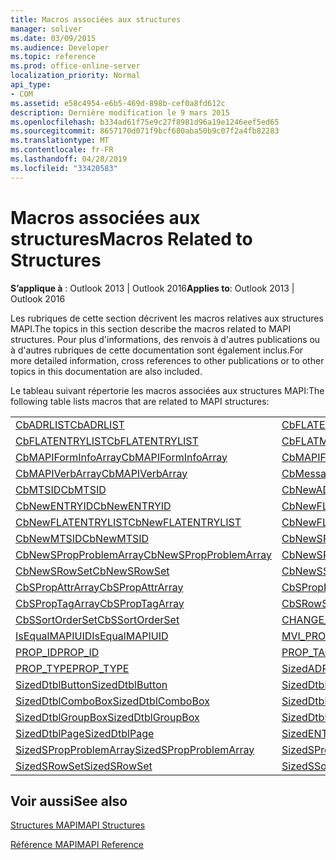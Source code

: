 ```yaml
---
title: Macros associées aux structures
manager: soliver
ms.date: 03/09/2015
ms.audience: Developer
ms.topic: reference
ms.prod: office-online-server
localization_priority: Normal
api_type:
- COM
ms.assetid: e58c4954-e6b5-469d-898b-cef0a8fd612c
description: Dernière modification le 9 mars 2015
ms.openlocfilehash: b334ad61f75e9c27f8981d96a19e1246eef5ed65
ms.sourcegitcommit: 8657170d071f9bcf680aba50b9c07f2a4fb82283
ms.translationtype: MT
ms.contentlocale: fr-FR
ms.lasthandoff: 04/28/2019
ms.locfileid: "33420583"
---
```

# <a name="macros-related-to-structures"></a><span data-ttu-id="2347b-103">Macros associées aux structures</span><span class="sxs-lookup"><span data-stu-id="2347b-103">Macros Related to Structures</span></span>

  
  
<span data-ttu-id="2347b-104">**S’applique à** : Outlook 2013 | Outlook 2016</span><span class="sxs-lookup"><span data-stu-id="2347b-104">**Applies to**: Outlook 2013 | Outlook 2016</span></span> 
  
<span data-ttu-id="2347b-105">Les rubriques de cette section décrivent les macros relatives aux structures MAPI.</span><span class="sxs-lookup"><span data-stu-id="2347b-105">The topics in this section describe the macros related to MAPI structures.</span></span> <span data-ttu-id="2347b-106">Pour plus d'informations, des renvois à d'autres publications ou à d'autres rubriques de cette documentation sont également inclus.</span><span class="sxs-lookup"><span data-stu-id="2347b-106">For more detailed information, cross references to other publications or to other topics in this documentation are also included.</span></span> 
  
<span data-ttu-id="2347b-107">Le tableau suivant répertorie les macros associées aux structures MAPI:</span><span class="sxs-lookup"><span data-stu-id="2347b-107">The following table lists macros that are related to MAPI structures:</span></span>
  
|||
|:-----|:-----|
|[<span data-ttu-id="2347b-108">CbADRLIST</span><span class="sxs-lookup"><span data-stu-id="2347b-108">CbADRLIST</span></span>](cbadrlist.md) <br/> |[<span data-ttu-id="2347b-109">CbFLATENTRY</span><span class="sxs-lookup"><span data-stu-id="2347b-109">CbFLATENTRY</span></span>](cbflatentry.md) <br/> |
|[<span data-ttu-id="2347b-110">CbFLATENTRYLIST</span><span class="sxs-lookup"><span data-stu-id="2347b-110">CbFLATENTRYLIST</span></span>](cbflatentrylist.md) <br/> |[<span data-ttu-id="2347b-111">CbFLATMTSIDLIST</span><span class="sxs-lookup"><span data-stu-id="2347b-111">CbFLATMTSIDLIST</span></span>](cbflatmtsidlist.md) <br/> |
|[<span data-ttu-id="2347b-112">CbMAPIFormInfoArray</span><span class="sxs-lookup"><span data-stu-id="2347b-112">CbMAPIFormInfoArray</span></span>](cbmapiforminfoarray.md) <br/> |[<span data-ttu-id="2347b-113">CbMAPIFormPropArray</span><span class="sxs-lookup"><span data-stu-id="2347b-113">CbMAPIFormPropArray</span></span>](cbmapiformproparray.md) <br/> |
|[<span data-ttu-id="2347b-114">CbMAPIVerbArray</span><span class="sxs-lookup"><span data-stu-id="2347b-114">CbMAPIVerbArray</span></span>](cbmapiverbarray.md) <br/> |[<span data-ttu-id="2347b-115">CbMessageClassArray</span><span class="sxs-lookup"><span data-stu-id="2347b-115">CbMessageClassArray</span></span>](cbmessageclassarray.md) <br/> |
|[<span data-ttu-id="2347b-116">CbMTSID</span><span class="sxs-lookup"><span data-stu-id="2347b-116">CbMTSID</span></span>](cbmtsid.md) <br/> |[<span data-ttu-id="2347b-117">CbNewADRLIST</span><span class="sxs-lookup"><span data-stu-id="2347b-117">CbNewADRLIST</span></span>](cbnewadrlist.md) <br/> |
|[<span data-ttu-id="2347b-118">CbNewENTRYID</span><span class="sxs-lookup"><span data-stu-id="2347b-118">CbNewENTRYID</span></span>](cbnewentryid.md) <br/> |[<span data-ttu-id="2347b-119">CbNewFLATENTRY</span><span class="sxs-lookup"><span data-stu-id="2347b-119">CbNewFLATENTRY</span></span>](cbnewflatentry.md) <br/> |
|[<span data-ttu-id="2347b-120">CbNewFLATENTRYLIST</span><span class="sxs-lookup"><span data-stu-id="2347b-120">CbNewFLATENTRYLIST</span></span>](cbnewflatentrylist.md) <br/> |[<span data-ttu-id="2347b-121">CbNewFLATMTSIDLIST</span><span class="sxs-lookup"><span data-stu-id="2347b-121">CbNewFLATMTSIDLIST</span></span>](cbnewflatmtsidlist.md) <br/> |
|[<span data-ttu-id="2347b-122">CbNewMTSID</span><span class="sxs-lookup"><span data-stu-id="2347b-122">CbNewMTSID</span></span>](cbnewmtsid.md) <br/> |[<span data-ttu-id="2347b-123">CbNewSPropAttrArray</span><span class="sxs-lookup"><span data-stu-id="2347b-123">CbNewSPropAttrArray</span></span>](cbnewspropattrarray.md) <br/> |
|[<span data-ttu-id="2347b-124">CbNewSPropProblemArray</span><span class="sxs-lookup"><span data-stu-id="2347b-124">CbNewSPropProblemArray</span></span>](cbnewspropproblemarray.md) <br/> |[<span data-ttu-id="2347b-125">CbNewSPropTagArray</span><span class="sxs-lookup"><span data-stu-id="2347b-125">CbNewSPropTagArray</span></span>](cbnewsproptagarray.md) <br/> |
|[<span data-ttu-id="2347b-126">CbNewSRowSet</span><span class="sxs-lookup"><span data-stu-id="2347b-126">CbNewSRowSet</span></span>](cbnewsrowset.md) <br/> |[<span data-ttu-id="2347b-127">CbNewSSortOrderSet</span><span class="sxs-lookup"><span data-stu-id="2347b-127">CbNewSSortOrderSet</span></span>](cbnewssortorderset.md) <br/> |
|[<span data-ttu-id="2347b-128">CbSPropAttrArray</span><span class="sxs-lookup"><span data-stu-id="2347b-128">CbSPropAttrArray</span></span>](cbspropattrarray.md) <br/> |[<span data-ttu-id="2347b-129">CbSPropProblemArray</span><span class="sxs-lookup"><span data-stu-id="2347b-129">CbSPropProblemArray</span></span>](cbspropproblemarray.md) <br/> |
|[<span data-ttu-id="2347b-130">CbSPropTagArray</span><span class="sxs-lookup"><span data-stu-id="2347b-130">CbSPropTagArray</span></span>](cbsproptagarray.md) <br/> |[<span data-ttu-id="2347b-131">CbSRowSet</span><span class="sxs-lookup"><span data-stu-id="2347b-131">CbSRowSet</span></span>](cbsrowset.md) <br/> |
|[<span data-ttu-id="2347b-132">CbSSortOrderSet</span><span class="sxs-lookup"><span data-stu-id="2347b-132">CbSSortOrderSet</span></span>](cbssortorderset.md) <br/> |[<span data-ttu-id="2347b-133">CHANGE_PROP_TYPE</span><span class="sxs-lookup"><span data-stu-id="2347b-133">CHANGE_PROP_TYPE</span></span>](change_prop_type.md) <br/> |
|[<span data-ttu-id="2347b-134">IsEqualMAPIUID</span><span class="sxs-lookup"><span data-stu-id="2347b-134">IsEqualMAPIUID</span></span>](isequalmapiuid.md) <br/> |[<span data-ttu-id="2347b-135">MVI_PROP</span><span class="sxs-lookup"><span data-stu-id="2347b-135">MVI_PROP</span></span>](mvi_prop.md) <br/> |
|[<span data-ttu-id="2347b-136">PROP_ID</span><span class="sxs-lookup"><span data-stu-id="2347b-136">PROP_ID</span></span>](prop_id.md) <br/> |[<span data-ttu-id="2347b-137">PROP_TAG</span><span class="sxs-lookup"><span data-stu-id="2347b-137">PROP_TAG</span></span>](prop_tag.md) <br/> |
|[<span data-ttu-id="2347b-138">PROP_TYPE</span><span class="sxs-lookup"><span data-stu-id="2347b-138">PROP_TYPE</span></span>](prop_type.md) <br/> |[<span data-ttu-id="2347b-139">SizedADRLIST</span><span class="sxs-lookup"><span data-stu-id="2347b-139">SizedADRLIST</span></span>](sizedadrlist.md) <br/> |
|[<span data-ttu-id="2347b-140">SizedDtblButton</span><span class="sxs-lookup"><span data-stu-id="2347b-140">SizedDtblButton</span></span>](sizeddtblbutton.md) <br/> |[<span data-ttu-id="2347b-141">SizedDtblCheckBox</span><span class="sxs-lookup"><span data-stu-id="2347b-141">SizedDtblCheckBox</span></span>](sizeddtblcheckbox.md) <br/> |
|[<span data-ttu-id="2347b-142">SizedDtblComboBox</span><span class="sxs-lookup"><span data-stu-id="2347b-142">SizedDtblComboBox</span></span>](sizeddtblcombobox.md) <br/> |[<span data-ttu-id="2347b-143">SizedDtblEdit</span><span class="sxs-lookup"><span data-stu-id="2347b-143">SizedDtblEdit</span></span>](sizeddtbledit.md) <br/> |
|[<span data-ttu-id="2347b-144">SizedDtblGroupBox</span><span class="sxs-lookup"><span data-stu-id="2347b-144">SizedDtblGroupBox</span></span>](sizeddtblgroupbox.md) <br/> |[<span data-ttu-id="2347b-145">SizedDtblLabel</span><span class="sxs-lookup"><span data-stu-id="2347b-145">SizedDtblLabel</span></span>](sizeddtbllabel.md) <br/> |
|[<span data-ttu-id="2347b-146">SizedDtblPage</span><span class="sxs-lookup"><span data-stu-id="2347b-146">SizedDtblPage</span></span>](sizeddtblpage.md) <br/> |[<span data-ttu-id="2347b-147">SizedENTRYID</span><span class="sxs-lookup"><span data-stu-id="2347b-147">SizedENTRYID</span></span>](sizedentryid.md) <br/> |
|[<span data-ttu-id="2347b-148">SizedSPropProblemArray</span><span class="sxs-lookup"><span data-stu-id="2347b-148">SizedSPropProblemArray</span></span>](sizedspropproblemarray.md) <br/> |[<span data-ttu-id="2347b-149">SizedSPropTagArray</span><span class="sxs-lookup"><span data-stu-id="2347b-149">SizedSPropTagArray</span></span>](sizedsproptagarray.md) <br/> |
|[<span data-ttu-id="2347b-150">SizedSRowSet</span><span class="sxs-lookup"><span data-stu-id="2347b-150">SizedSRowSet</span></span>](sizedsrowset.md) <br/> |[<span data-ttu-id="2347b-151">SizedSSortOrderSet</span><span class="sxs-lookup"><span data-stu-id="2347b-151">SizedSSortOrderSet</span></span>](sizedssortorderset.md) <br/> |
   
## <a name="see-also"></a><span data-ttu-id="2347b-152">Voir aussi</span><span class="sxs-lookup"><span data-stu-id="2347b-152">See also</span></span>



[<span data-ttu-id="2347b-153">Structures MAPI</span><span class="sxs-lookup"><span data-stu-id="2347b-153">MAPI Structures</span></span>](mapi-structures.md)


[<span data-ttu-id="2347b-154">Référence MAPI</span><span class="sxs-lookup"><span data-stu-id="2347b-154">MAPI Reference</span></span>](mapi-reference.md)

